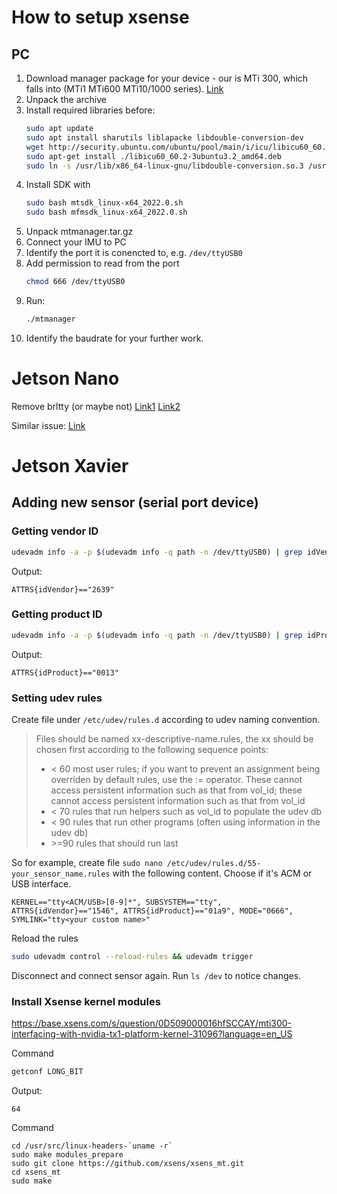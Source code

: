 # How to setup xsense 

## PC

1. Download manager package for your device - our is MTi 300, which falls into (MTi1 MTi600 MTi10/1000 series).
[Link](https://base.xsens.com/s/article/Installing-the-correct-Software-Suite-for-different-generation-products?language=en_US)
2. Unpack the archive
3. Install required libraries before:
    ```sh
    sudo apt update
    sudo apt install sharutils liblapacke libdouble-conversion-dev
    wget http://security.ubuntu.com/ubuntu/pool/main/i/icu/libicu60_60.2-3ubuntu3.2_amd64.deb
    sudo apt-get install ./libicu60_60.2-3ubuntu3.2_amd64.deb
    sudo ln -s /usr/lib/x86_64-linux-gnu/libdouble-conversion.so.3 /usr/lib/x86_64-linux-gnu/libdouble-conversion.so.1
    ```
4. Install SDK with
    ```sh
    sudo bash mtsdk_linux-x64_2022.0.sh
    sudo bash mfmsdk_linux-x64_2022.0.sh
    ```
5. Unpack mtmanager.tar.gz
6. Connect your IMU to PC
7. Identify the port it is conencted to, e.g. `/dev/ttyUSB0`
8. Add permission to read from the port
    ```sh
    chmod 666 /dev/ttyUSB0
    ```
9. Run:
    ```sh
    ./mtmanager
    ```
10. Identify the baudrate for your further work.


# Jetson Nano

Remove brltty (or maybe not)
[Link1](https://community.platformio.org/t/could-not-configure-port-25-inappropriate-ioctl-for-device-linux-mint/34878/5)
[Link2](https://lynxbee.com/solved-brltty-usb-com-port-gets-immediately-disconnected/)

Similar issue:
[Link](https://forums.developer.nvidia.com/t/jetson-nano-unable-to-communicate-with-serial-device/81928)

# Jetson Xavier

## Adding new sensor (serial port device)
### Getting vendor ID 
```bash
udevadm info -a -p $(udevadm info -q path -n /dev/ttyUSB0) | grep idVendor | head -1
```
Output:
```
ATTRS{idVendor}=="2639"
```
### Getting product ID
```bash
udevadm info -a -p $(udevadm info -q path -n /dev/ttyUSB0) | grep idProduct | head -1
```
Output:
```
ATTRS{idProduct}=="0013"
```

### Setting udev rules
Create file under `/etc/udev/rules.d` according to udev naming convention.<br>
> Files should be named xx-descriptive-name.rules, the xx should be chosen first according to the following sequence points:
>
> * < 60  most user rules; if you want to prevent an assignment being overriden by default rules, use the := operator. These cannot access persistent information such as that from vol_id; these cannot access persistent information such as that from vol_id
> * < 70  rules that run helpers such as vol_id to populate the udev db
> * < 90  rules that run other programs (often using information in the udev db)
> * \>=90  rules that should run last
    
So for example, create file `sudo nano /etc/udev/rules.d/55-your_sensor_name.rules` with the following content. Choose if it's ACM or USB interface.
```
KERNEL=="tty<ACM/USB>[0-9]*", SUBSYSTEM=="tty", ATTRS{idVendor}=="1546", ATTRS{idProduct}=="01a9", MODE="0666", SYMLINK="tty<your custom name>"
```

Reload the rules
```sh
sudo udevadm control --reload-rules && udevadm trigger
```
Disconnect and connect sensor again. Run `ls /dev` to notice changes.


### Install Xsense kernel modules
https://base.xsens.com/s/question/0D509000016hfSCCAY/mti300-interfacing-with-nvidia-tx1-platform-kernel-31096?language=en_US

Command
```sh
getconf LONG_BIT
```
Output:
```
64
```

Command
```
cd /usr/src/linux-headers-`uname -r`
sudo make modules_prepare
sudo git clone https://github.com/xsens/xsens_mt.git
cd xsens_mt
sudo make

```
